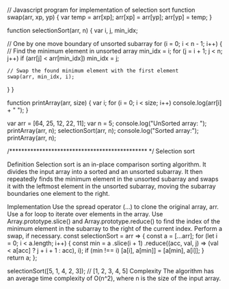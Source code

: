 // Javascript program for implementation of selection sort
function swap(arr, xp, yp) {
  var temp = arr[xp];
  arr[xp] = arr[yp];
  arr[yp] = temp;
}

function selectionSort(arr, n) {
  var i, j, min_idx;

  // One by one move boundary of unsorted subarray
  for (i = 0; i < n - 1; i++) {
    // Find the minimum element in unsorted array
    min_idx = i;
    for (j = i + 1; j < n; j++) if (arr[j] < arr[min_idx]) min_idx = j;

    // Swap the found minimum element with the first element
    swap(arr, min_idx, i);
  }
}

function printArray(arr, size) {
  var i;
  for (i = 0; i < size; i++) console.log(arr[i] + " ");
}

var arr = [64, 25, 12, 22, 11];
var n = 5;
console.log("UnSorted array: ");
printArray(arr, n);
selectionSort(arr, n);
console.log("Sorted array:");
printArray(arr, n);




/********************************************** */
Selection sort

Definition
Selection sort is an in-place comparison sorting algorithm. It divides the input array into a sorted and an unsorted subarray. It then repeatedly finds the minimum element in the unsorted subarray and swaps it with the leftmost element in the unsorted subarray, moving the subarray boundaries one element to the right.

Implementation
Use the spread operator (...) to clone the original array, arr.
Use a for loop to iterate over elements in the array.
Use Array.prototype.slice() and Array.prototype.reduce() to find the index of the minimum element in the subarray to the right of the current index. Perform a swap, if necessary.
const selectionSort = arr => {
  const a = [...arr];
  for (let i = 0; i < a.length; i++) {
    const min = a
      .slice(i + 1)
      .reduce((acc, val, j) => (val < a[acc] ? j + i + 1 : acc), i);
    if (min !== i) [a[i], a[min]] = [a[min], a[i]];
  }
  return a;
};

selectionSort([5, 1, 4, 2, 3]); // [1, 2, 3, 4, 5]
Complexity
The algorithm has an average time complexity of O(n^2), where n is the size of the input array.